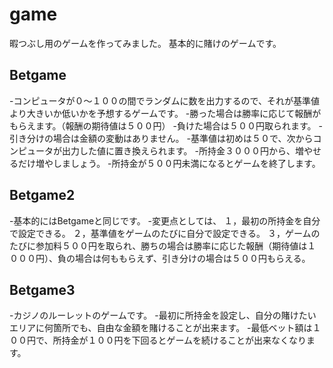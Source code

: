 # game

暇つぶし用のゲームを作ってみました。
基本的に賭けのゲームです。

## Betgame
-コンピュータが０〜１００の間でランダムに数を出力するので、それが基準値より大きいか低いかを予想するゲームです。
-勝った場合は勝率に応じて報酬がもらえます。（報酬の期待値は５００円）
-負けた場合は５００円取られます。
-引き分けの場合は金額の変動はありません。
-基準値は初めは５０で、次からコンピュータが出力した値に置き換えられます。
-所持金３０００円から、増やせるだけ増やしましょう。
-所持金が５００円未満になるとゲームを終了します。

## Betgame2
-基本的にはBetgameと同じです。
-変更点としては、
１，最初の所持金を自分で設定できる。
２，基準値をゲームのたびに自分で設定できる。
３，ゲームのたびに参加料５００円を取られ、勝ちの場合は勝率に応じた報酬（期待値は１０００円）、負の場合は何ももらえず、引き分けの場合は５００円もらえる。

## Betgame3
-カジノのルーレットのゲームです。
-最初に所持金を設定し、自分の賭けたいエリアに何箇所でも、自由な金額を賭けることが出来ます。
-最低ベット額は１００円で、所持金が１００円を下回るとゲームを続けることが出来なくなります。
